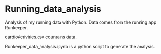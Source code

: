 # Running_data_analysis
Analysis of my running data with Python. Data comes from the running app Runkeeper.

cardioActivities.csv countains data.

Runkeeper_data_analysis.ipynb is a python script to generate the analysis.
